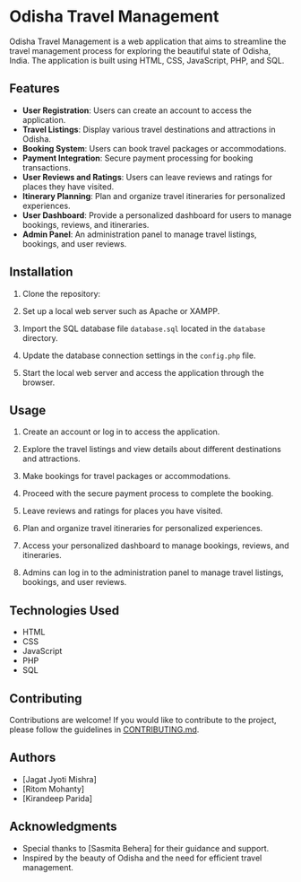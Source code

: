# Odisha Travel Management

Odisha Travel Management is a web application that aims to streamline the travel management process for exploring the beautiful state of Odisha, India. The application is built using HTML, CSS, JavaScript, PHP, and SQL.

## Features

- **User Registration**: Users can create an account to access the application.
- **Travel Listings**: Display various travel destinations and attractions in Odisha.
- **Booking System**: Users can book travel packages or accommodations.
- **Payment Integration**: Secure payment processing for booking transactions.
- **User Reviews and Ratings**: Users can leave reviews and ratings for places they have visited.
- **Itinerary Planning**: Plan and organize travel itineraries for personalized experiences.
- **User Dashboard**: Provide a personalized dashboard for users to manage bookings, reviews, and itineraries.
- **Admin Panel**: An administration panel to manage travel listings, bookings, and user reviews.

## Installation

1. Clone the repository: 

2. Set up a local web server such as Apache or XAMPP.

3. Import the SQL database file `database.sql` located in the `database` directory.

4. Update the database connection settings in the `config.php` file.

5. Start the local web server and access the application through the browser.

## Usage

1. Create an account or log in to access the application.

2. Explore the travel listings and view details about different destinations and attractions.

3. Make bookings for travel packages or accommodations.

4. Proceed with the secure payment process to complete the booking.

5. Leave reviews and ratings for places you have visited.

6. Plan and organize travel itineraries for personalized experiences.

7. Access your personalized dashboard to manage bookings, reviews, and itineraries.

8. Admins can log in to the administration panel to manage travel listings, bookings, and user reviews.

## Technologies Used

- HTML
- CSS
- JavaScript
- PHP
- SQL

## Contributing

Contributions are welcome! If you would like to contribute to the project, please follow the guidelines in [CONTRIBUTING.md](CONTRIBUTING.md).

## Authors

- [Jagat Jyoti Mishra]
- [Ritom Mohanty]
- [Kirandeep Parida]

## Acknowledgments

- Special thanks to [Sasmita Behera] for their guidance and support.
- Inspired by the beauty of Odisha and the need for efficient travel management.

